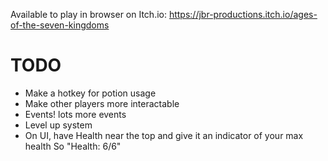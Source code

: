Available to play in browser on Itch.io: https://jbr-productions.itch.io/ages-of-the-seven-kingdoms

# TODO

- Make a hotkey for potion usage
- Make other players more interactable
- Events! lots more events
- Level up system
- On UI, have Health near the top and give it an indicator of your max health So "Health: 6/6"